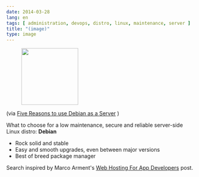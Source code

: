 ```yaml
---
date: 2014-03-28
lang: en
tags: [ administration, devops, distro, linux, maintenance, server ]
title: "(image)"
type: image
---
```


<figure>
<a
href="https://hugo.ferreira.cc/via-five-reasons-to-use-debian-as-a-server/attachment/134/"
rel="attachment"><img
src="https://hugo.ferreira.cc/wp-content/uploads/2014/03/tumblr_n34h8zNLV21qz82meo1_1280-150x150.png"
width="150" height="150" /></a></figure>

(via [Five Reasons to use Debian as a
Server](http://www.pontikis.net/blog/five-reasons-to-use-debian-as-a-server)
)

What to choose for a low maintenance, secure and reliable server-side
Linux distro: **Debian**

-   Rock solid and stable
-   Easy and smooth upgrades, even between major versions
-   Best of breed package manager

Search inspired by Marco Arment's [Web Hosting For App
Developers](http://www.marco.org/2014/03/27/web-hosting-for-app-developers)
post.

